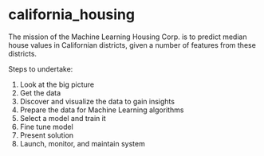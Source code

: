 # california_housing
The mission of the Machine Learning Housing Corp. is to predict median house values in Californian districts, given a number of features from these districts.

Steps to undertake:
1. Look at the big picture
2. Get the data
3. Discover and visualize the data to gain insights
4. Prepare the data for Machine Learning algorithms
5. Select a model and train it
6. Fine tune model
7. Present solution
8. Launch, monitor, and maintain system
